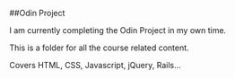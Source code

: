 ##Odin Project

I am currently completing the Odin Project in my own time.

This is a folder for all the course related content.

Covers HTML, CSS, Javascript, jQuery, Rails...